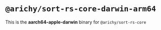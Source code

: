 # `@arichy/sort-rs-core-darwin-arm64`

This is the **aarch64-apple-darwin** binary for `@arichy/sort-rs-core`
